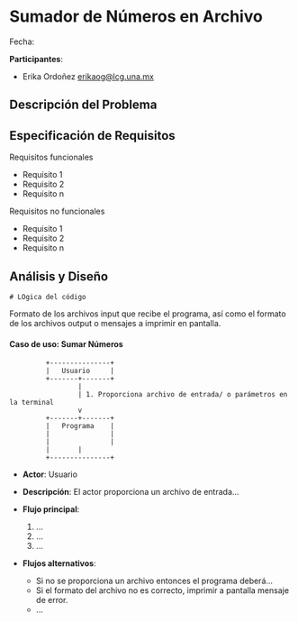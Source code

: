 # Sumador de Números en Archivo

Fecha: 

**Participantes**:

- Erika Ordoñez erikaog@lcg.una.mx

## Descripción del Problema




## Especificación de Requisitos

Requisitos funcionales

- Requisito 1
- Requisito 2
- Requisito n 

Requisitos no funcionales

- Requisito 1                                                                
- Requisito 2
- Requisito n 





## Análisis y Diseño





```
# LOgica del código
```

Formato de los archivos input que recibe el programa, así como el formato de los archivos output o mensajes a imprimir en pantalla.


#### Caso de uso: Sumar Números

```
         +---------------+
         |   Usuario     |
         +-------+-------+
                 |
                 | 1. Proporciona archivo de entrada/ o parámetros en la terminal
                 v
         +-------+-------+
         |   Programa    |
         |               |
         |               |
         |		 |
         +---------------+
```

- **Actor**: Usuario
- **Descripción**: El actor proporciona un archivo de entrada...
- **Flujo principal**:

	1. ...
	1. ...
	1. ...
	
- **Flujos alternativos**:
	- Si no se proporciona un archivo entonces el programa deberá...
	- Si el formato del archivo no es correcto, imprimir a pantalla mensaje de error. 
	- ...                

